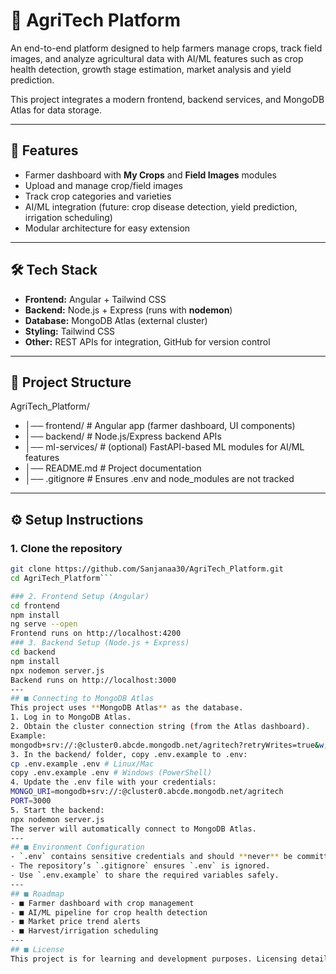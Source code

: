 # 🌾 AgriTech Platform

An end-to-end platform designed to help farmers manage crops, track field images, and analyze agricultural data with AI/ML features such as crop health detection, growth stage estimation, market analysis and yield prediction.  

This project integrates a modern frontend, backend services, and MongoDB Atlas for data storage.

---

## 🚀 Features
- Farmer dashboard with **My Crops** and **Field Images** modules  
- Upload and manage crop/field images  
- Track crop categories and varieties 
- AI/ML integration (future: crop disease detection, yield prediction, irrigation scheduling)  
- Modular architecture for easy extension  

---

## 🛠️ Tech Stack
- **Frontend:** Angular + Tailwind CSS  
- **Backend:** Node.js + Express (runs with **nodemon**)  
- **Database:** MongoDB Atlas (external cluster)  
- **Styling:** Tailwind CSS  
- **Other:** REST APIs for integration, GitHub for version control  

---

## 📂 Project Structure
AgriTech_Platform/
- │── frontend/ # Angular app (farmer dashboard, UI components)
- │── backend/ # Node.js/Express backend APIs
- │── ml-services/ # (optional) FastAPI-based ML modules for AI/ML features
- │── README.md # Project documentation
- │── .gitignore # Ensures .env and node_modules are not tracked


---

## ⚙️ Setup Instructions

### 1. Clone the repository
```bash
git clone https://github.com/Sanjanaa30/AgriTech_Platform.git
cd AgriTech_Platform```

### 2. Frontend Setup (Angular)
cd frontend
npm install
ng serve --open
Frontend runs on http://localhost:4200
### 3. Backend Setup (Node.js + Express)
cd backend
npm install
npx nodemon server.js
Backend runs on http://localhost:3000
---
## ■ Connecting to MongoDB Atlas
This project uses **MongoDB Atlas** as the database.
1. Log in to MongoDB Atlas.
2. Obtain the cluster connection string (from the Atlas dashboard).
Example:
mongodb+srv://:@cluster0.abcde.mongodb.net/agritech?retryWrites=true&w;=majority
3. In the backend/ folder, copy .env.example to .env:
cp .env.example .env # Linux/Mac
copy .env.example .env # Windows (PowerShell)
4. Update the .env file with your credentials:
MONGO_URI=mongodb+srv://:@cluster0.abcde.mongodb.net/agritech
PORT=3000
5. Start the backend:
npx nodemon server.js
The server will automatically connect to MongoDB Atlas.
---
## ■ Environment Configuration
- `.env` contains sensitive credentials and should **never** be committed to GitHub.
- The repository’s `.gitignore` ensures `.env` is ignored.
- Use `.env.example` to share the required variables safely.
---
## ■ Roadmap
- ■ Farmer dashboard with crop management
- ■ AI/ML pipeline for crop health detection
- ■ Market price trend alerts
- ■ Harvest/irrigation scheduling
---
## ■ License
This project is for learning and development purposes. Licensing details can be added later











